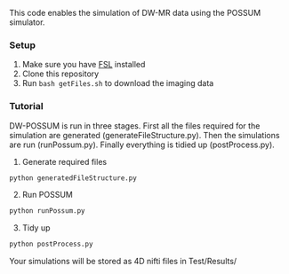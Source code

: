 This code enables the simulation of DW-MR data using the POSSUM simulator.

### Setup
1. Make sure you have [FSL](https://fsl.fmrib.ox.ac.uk/fsl/fslwiki/FslInstallation) installed 
2. Clone this repository 
3. Run `bash getFiles.sh` to download the imaging data


### Tutorial
DW-POSSUM is run in three stages. First all the files required for the simulation are generated (generateFileStructure.py). Then the simulations are run (runPossum.py). Finally everything is tidied up (postProcess.py).

1. Generate required files 
```bash
python generatedFileStructure.py
```

2. Run POSSUM
```bash
python runPossum.py
```

3. Tidy up
```bash
python postProcess.py
```
Your simulations will be stored as 4D nifti files in Test/Results/

